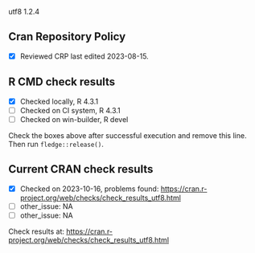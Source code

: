 utf8 1.2.4

## Cran Repository Policy

- [x] Reviewed CRP last edited 2023-08-15.

## R CMD check results

- [x] Checked locally, R 4.3.1
- [ ] Checked on CI system, R 4.3.1
- [ ] Checked on win-builder, R devel

Check the boxes above after successful execution and remove this line. Then run `fledge::release()`.

## Current CRAN check results

- [x] Checked on 2023-10-16, problems found: https://cran.r-project.org/web/checks/check_results_utf8.html
- [ ] other_issue: NA
- [ ] other_issue: NA

Check results at: https://cran.r-project.org/web/checks/check_results_utf8.html
